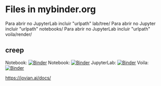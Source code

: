 # Files in mybinder.org

Para abrir no JupyterLab incluir "urlpath" lab/tree/
Para abrir no Jupyter incluir "urlpath" notebooks/
Para abrir no JupyterLab incluir "urlpath" voila/render/

## creep

Notebook: [![Binder](https://mybinder.org/badge_logo.svg)](https://mybinder.org/v2/gist/pcachim/16b061ee5e2e911899ce34ffb53f5271?filepath=index.ipynb)
Notebook: [![Binder](https://mybinder.org/badge_logo.svg)](https://mybinder.org/v2/gist/pcachim/16b061ee5e2e911899ce34ffb53f5271?urlpath=noteboooks%2Findex.ipynb)
JupyterLab: [![Binder](https://mybinder.org/badge_logo.svg)](https://mybinder.org/v2/gist/pcachim/16b061ee5e2e911899ce34ffb53f5271?urlpath=lab%2Ftree%2Findex.ipynb)
Voila: [![Binder](https://mybinder.org/badge_logo.svg)](https://mybinder.org/v2/gist/pcachim/16b061ee5e2e911899ce34ffb53f5271?urlpath=voila%2Frender%2Findex.ipynb)

https://jovian.ai/docs/